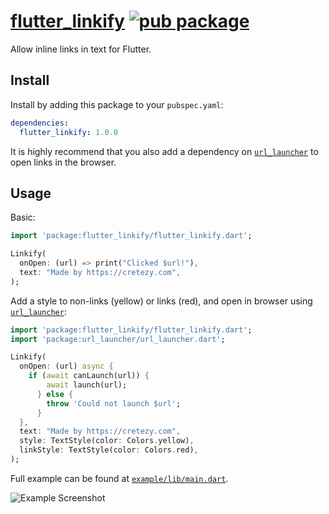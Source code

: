 # [flutter_linkify](https://pub.dartlang.org/packages/flutter_linkify) [![pub package](https://img.shields.io/pub/v/flutter_linkify.svg)](https://pub.dartlang.org/packages/flutter_linkify)

Allow inline links in text for Flutter.

## Install

Install by adding this package to your `pubspec.yaml`:

```yaml
dependencies:
  flutter_linkify: 1.0.0
```

It is highly recommend that you also add a dependency on [`url_launcher`](https://pub.dartlang.org/packages/url_launcher) to open links in the browser.

## Usage

Basic:
```dart
import 'package:flutter_linkify/flutter_linkify.dart';

Linkify(
  onOpen: (url) => print("Clicked $url!"),
  text: "Made by https://cretezy.com",
);
```

Add a style to non-links (yellow) or links (red), and open in browser using [`url_launcher`](https://pub.dartlang.org/packages/url_launcher):
```dart
import 'package:flutter_linkify/flutter_linkify.dart';
import 'package:url_launcher/url_launcher.dart';

Linkify(
  onOpen: (url) async {
    if (await canLaunch(url)) {
        await launch(url);
      } else {
        throw 'Could not launch $url';
      }
  },
  text: "Made by https://cretezy.com",
  style: TextStyle(color: Colors.yellow),
  linkStyle: TextStyle(color: Colors.red),
);
```

Full example can be found at [`example/lib/main.dart`](example/lib/main.dart).

![Example Screenshot](https://github.com/Cretezy/flutter_linkify/raw/master/example/screenshot.png)
